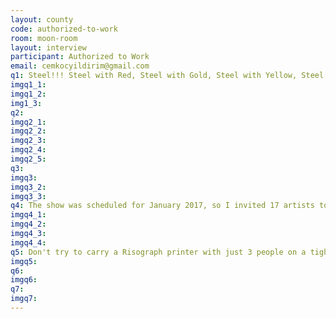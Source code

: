 ```yaml
---
layout: county 
code: authorized-to-work
room: moon-room
layout: interview
participant: Authorized to Work
email: cemkocyildirim@gmail.com
q1: Steel!!! Steel with Red, Steel with Gold, Steel with Yellow, Steel with basically any other color.  - But I no longer have Steel 
imgq1_1: 
imgq1_2: 
img1_3: 
q2: 
imgq2_1: 
imgq2_2: 
imgq2_3: 
imgq2_4: 
imgq2_5: 
q3: 
imgq3: 
imgq3_2: 
imgq3_3: 
q4: The show was scheduled for January 2017, so I invited 17 artists to celebrate 2017. 
imgq4_1: 
imgq4_2: 
imgq4_3: 
imgq4_4: 
q5: Don't try to carry a Risograph printer with just 3 people on a tight staircase! DO NOT! 
imgq5: 
q6: 
imgq6: 
q7: 
imgq7: 
---
```


